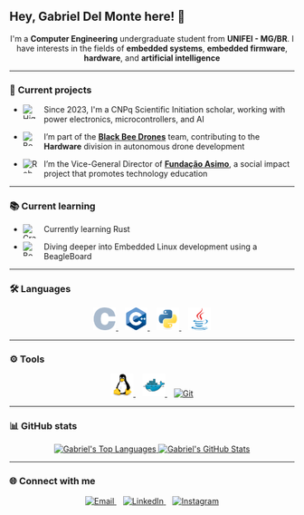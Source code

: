## Hey, Gabriel Del Monte here! 🌱 

<p align="center">
  I'm a <strong>Computer Engineering</strong> undergraduate student from <strong>UNIFEI - MG/BR</strong>. I have interests in the fields of <strong>embedded systems</strong>, <strong>embedded firmware</strong>, <strong>hardware</strong>, and <strong>artificial intelligence</strong>
</p>

---

### 🚀 **Current projects**

- <img align="left" width="25" height="25" style="margin-right:12px" src="https://images.emojiterra.com/google/noto-emoji/animated-emoji/26a1.gif" alt="High voltage"> Since 2023, I'm a CNPq Scientific Initiation scholar, working with power electronics, microcontrollers, and AI

- <img align="left" width="25" height="25" style="margin-right:12px" src="https://images.emojiterra.com/google/noto-emoji/unicode-15/animated/1f41d.gif" alt="Bee"> I’m part of the [**Black Bee Drones**](https://www.instagram.com/blackbeedrones/) team, contributing to the **Hardware** division in autonomous drone development

- <img align="left" width="25" height="25" style="margin-right:12px"  src="https://images.emojiterra.com/google/noto-emoji/animated-emoji/1f916.gif" alt="Robot"> I’m the Vice-General Director of [**Fundação Asimo**](https://www.instagram.com/fundacaoasimo/), a social impact project that promotes technology education

---

### 📚 **Current learning**

 - <img align="left" width="25" height="25" style="margin-right:12px"  src="https://images.emojiterra.com/google/noto-emoji/animated-emoji/1f980.gif" alt="Crab"> Currently learning Rust

 - <img align="left" width="25" height="25" style="margin-right:12px"  src="https://images.emojiterra.com/google/noto-emoji/animated-emoji/1f415.gif" alt="Beagle"> Diving deeper into Embedded Linux development using a BeagleBoard

---

### 🛠️ **Languages**

<p align="center">
  <a href="https://www.cprogramming.com/" target="_blank" rel="noreferrer">
    <img src="https://raw.githubusercontent.com/devicons/devicon/master/icons/c/c-original.svg" alt="C" width="40" height="40"/>
  </a>
  &nbsp;&nbsp;
  <a href="https://www.w3schools.com/cpp/" target="_blank" rel="noreferrer">
    <img src="https://raw.githubusercontent.com/devicons/devicon/master/icons/cplusplus/cplusplus-original.svg" alt="C++" width="40" height="40"/>
  </a>
  &nbsp;&nbsp;
  <a href="https://www.python.org" target="_blank" rel="noreferrer">
    <img src="https://raw.githubusercontent.com/devicons/devicon/master/icons/python/python-original.svg" alt="Python" width="40" height="40"/>
  </a>
  &nbsp;&nbsp;
  <a href="https://www.java.com" target="_blank" rel="noreferrer">
    <img src="https://raw.githubusercontent.com/devicons/devicon/master/icons/java/java-original.svg" alt="Java" width="40" height="40"/>
  </a>
</p>

---

### ⚙️ **Tools**

<p align="center">
  <a href="https://www.linux.org/" target="_blank" rel="noreferrer">
    <img src="https://raw.githubusercontent.com/devicons/devicon/master/icons/linux/linux-original.svg" alt="Linux" width="40" height="40"/>
  </a>
  &nbsp;&nbsp;
  <a href="https://www.docker.com/" target="_blank" rel="noreferrer">
    <img src="https://raw.githubusercontent.com/devicons/devicon/master/icons/docker/docker-original.svg" alt="Docker" width="40" height="40"/>
  </a>
  &nbsp;&nbsp;
  <a href="https://git-scm.com/" target="_blank" rel="noreferrer">
    <img src="https://www.vectorlogo.zone/logos/git-scm/git-scm-icon.svg" alt="Git" width="40" height="40"/>
  </a>
</p>

---

### 📊 **GitHub stats**

<div align="center">
  <a href="https://github.com/gabrieldelmonte">
    <img height="180" src="https://github-readme-stats.vercel.app/api/top-langs/?username=gabrieldelmonte&theme=tokyonight&layout=compact&hide=css,cmake&hide_progress=true" alt="Gabriel's Top Languages" />
  </a>
  <a href="https://github.com/gabrieldelmonte">
    <img height="180" src="https://github-readme-stats.vercel.app/api?username=gabrieldelmonte&show_icons=true&theme=tokyonight&layout=compact&card_width=320&rank_icon=github&count_private=true" alt="Gabriel's GitHub Stats" />
  </a>
</div>

---

### 🌐 **Connect with me**

<p align="center">
  <a href="mailto:gabrieldmsn@hotmail.com" target="blank">
    <img src="https://cdn-icons-png.flaticon.com/512/732/732200.png" alt="Email" height="30" width="30"/>
  </a>
  &nbsp;&nbsp;
  <a href="https://linkedin.com/in/gabriel-del-monte" target="blank">
    <img src="https://raw.githubusercontent.com/rahuldkjain/github-profile-readme-generator/master/src/images/icons/Social/linked-in-alt.svg" alt="LinkedIn" height="30" width="40"/>
  </a>
  &nbsp;&nbsp;
  <a href="https://instagram.com/gabriel_noda_" target="blank">
    <img src="https://raw.githubusercontent.com/rahuldkjain/github-profile-readme-generator/master/src/images/icons/Social/instagram.svg" alt="Instagram" height="30" width="40"/>
  </a>
</p>
